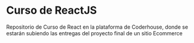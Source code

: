 # Curso de ReactJS
Repositorio de Curso de React en la plataforma de Coderhouse, donde se estarán subiendo las entregas del proyecto final de un sitio Ecommerce
